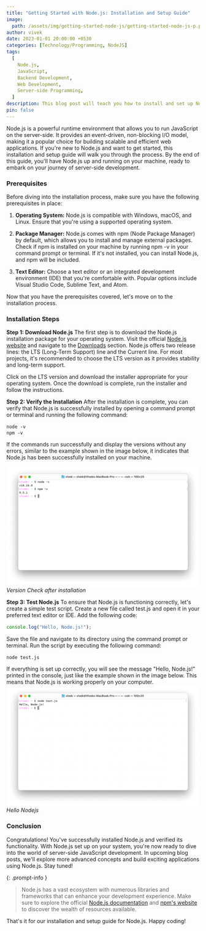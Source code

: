 ```yaml
---
title: "Getting Started with Node.js: Installation and Setup Guide"
image:
  path: /assets/img/getting-started-node-js/getting-started-node-js-p.png
author: vivek
date: 2023-01-01 20:00:00 +0530
categories: [Technology/Programming, NodeJS]
tags:
  [
    Node.js,
    JavaScript,
    Backend Development,
    Web Development,
    Server-side Programming,
  ]
description: This blog post will teach you how to install and set up Node.js, a popular JavaScript runtime environment that is used to build scalable and efficient web applications.
pin: false
---
```


Node.js is a powerful runtime environment that allows you to run JavaScript on the server-side. It provides an event-driven, non-blocking I/O model, making it a popular choice for building scalable and efficient web applications. If you're new to Node.js and want to get started, this installation and setup guide will walk you through the process. By the end of this guide, you'll have Node.js up and running on your machine, ready to embark on your journey of server-side development.

### Prerequisites

Before diving into the installation process, make sure you have the following prerequisites in place:

1. **Operating System:** Node.js is compatible with Windows, macOS, and Linux. Ensure that you're using a supported operating system.

2. **Package Manager:** Node.js comes with npm (Node Package Manager) by default, which allows you to install and manage external packages. Check if npm is installed on your machine by running npm -v in your command prompt or terminal. If it's not installed, you can install Node.js, and npm will be included.

3. **Text Editor:** Choose a text editor or an integrated development environment (IDE) that you're comfortable with. Popular options include Visual Studio Code, Sublime Text, and Atom.

Now that you have the prerequisites covered, let's move on to the installation process.

### Installation Steps

**Step 1: Download Node.js**
The first step is to download the Node.js installation package for your operating system. Visit the official [Node.js website](https://nodejs.org) and navigate to the [Downloads](https://nodejs.org/en/download) section. Node.js offers two release lines: the LTS (Long-Term Support) line and the Current line. For most projects, it's recommended to choose the LTS version as it provides stability and long-term support.

Click on the LTS version and download the installer appropriate for your operating system. Once the download is complete, run the installer and follow the instructions.

**Step 2: Verify the Installation**
After the installation is complete, you can verify that Node.js is successfully installed by opening a command prompt or terminal and running the following command:

```shell
node -v
npm -v
```

If the commands run successfully and display the versions without any errors, similar to the example shown in the image below, it indicates that Node.js has been successfully installed on your machine.

![Version Check](/assets/img/getting-started-node-js/node-npm-v.png)
_Version Check after installation_

**Step 3: Test Node.js**
To ensure that Node.js is functioning correctly, let's create a simple test script. Create a new file called test.js and open it in your preferred text editor or IDE. Add the following code:

```javascript
console.log("Hello, Node.js!");
```

Save the file and navigate to its directory using the command prompt or terminal. Run the script by executing the following command:

```shell
node test.js
```

If everything is set up correctly, you will see the message "Hello, Node.js!" printed in the console, just like the example shown in the image below. This means that Node.js is working properly on your computer.
![Version Check](/assets/img/getting-started-node-js/hello-nodejs.png)
_Hello Nodejs_

### Conclusion

Congratulations! You've successfully installed Node.js and verified its functionality. With Node.js set up on your system, you're now ready to dive into the world of server-side JavaScript development. In upcoming blog posts, we'll explore more advanced concepts and build exciting applications using Node.js. Stay tuned!

{: .prompt-info }

> Node.js has a vast ecosystem with numerous libraries and frameworks that can enhance your development experience. Make sure to explore the official [Node.js documentation](https://nodejs.org/en/docs) and [npm's website](https://www.npmjs.com/) to discover the wealth of resources available.

That's it for our installation and setup guide for Node.js. Happy coding!
